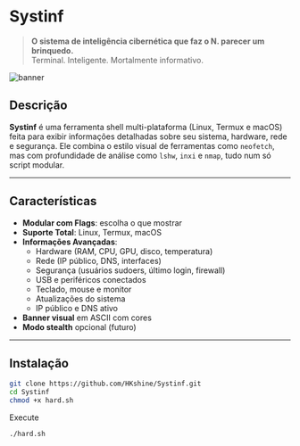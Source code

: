 # Systinf

> **O sistema de inteligência cibernética que faz o N. parecer um brinquedo.**  
> Terminal. Inteligente. Mortalmente informativo.

![banner](https://fake-img-server/harpyfetch-banner.png) <!-- (ou substitua por arte ASCII local) -->

## Descrição

**Systinf** é uma ferramenta shell multi-plataforma (Linux, Termux e macOS) feita para exibir informações detalhadas sobre seu sistema, hardware, rede e segurança. Ele combina o estilo visual de ferramentas como `neofetch`, mas com profundidade de análise como `lshw`, `inxi` e `nmap`, tudo num só script modular.

---

## Características

- **Modular com Flags**: escolha o que mostrar
- **Suporte Total**: Linux, Termux, macOS
- **Informações Avançadas**:
  - Hardware (RAM, CPU, GPU, disco, temperatura)
  - Rede (IP público, DNS, interfaces)
  - Segurança (usuários sudoers, último login, firewall)
  - USB e periféricos conectados
  - Teclado, mouse e monitor
  - Atualizações do sistema
  - IP público e DNS ativo
- **Banner visual** em ASCII com cores
- **Modo stealth** opcional (futuro)

---

## Instalação

```bash
git clone https://github.com/HKshine/Systinf.git 
cd Systinf
chmod +x hard.sh
````
Execute 
```
./hard.sh
```

